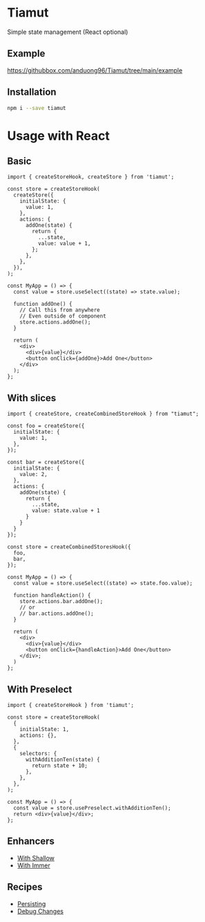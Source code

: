 # Tiamut

Simple state management (React optional)

## Example

https://githubbox.com/anduong96/Tiamut/tree/main/example

## Installation

```bash
npm i --save tiamut
```

# Usage with React

## Basic

```tsx
import { createStoreHook, createStore } from 'tiamut';

const store = createStoreHook(
  createStore({
    initialState: {
      value: 1,
    },
    actions: {
      addOne(state) {
        return {
          ...state,
          value: value + 1,
        };
      },
    },
  }),
);

const MyApp = () => {
  const value = store.useSelect((state) => state.value);

  function addOne() {
    // Call this from anywhere
    // Even outside of component
    store.actions.addOne();
  }

  return (
    <div>
      <div>{value}</div>
      <button onClick={addOne}>Add One</button>
    </div>
  );
};
```

## With slices

```tsx
import { createStore, createCombinedStoreHook } from "tiamut";

const foo = createStore({
  initialState: {
    value: 1,
  },
});

const bar = createStore({
  initialState: {
    value: 2,
  },
  actions: {
    addOne(state) {
      return {
        ...state,
        value: state.value + 1
      }
    }
  }
});

const store = createCombinedStoresHook({
  foo,
  bar,
});

const MyApp = () => {
  const value = store.useSelect((state) => state.foo.value);

  function handleAction() {
    store.actions.bar.addOne();
    // or
    // bar.actions.addOne();
  }

  return (
    <div>
      <div>{value}</div>
      <button onClick={handleAction}>Add One</button>
    </div>;
  )
};
```

## With Preselect

```tsx
import { createStoreHook } from 'tiamut';

const store = createStoreHook(
  {
    initialState: 1,
    actions: {},
  },
  {
    selectors: {
      withAdditionTen(state) {
        return state + 10;
      },
    },
  },
);

const MyApp = () => {
  const value = store.usePreselect.withAdditionTen();
  return <div>{value}</div>;
};
```

## Enhancers

- [With Shallow](./docs/enhancers/with.shallow.md)
- [With Immer](./docs/enhancers/with.immer.md)

## Recipes

- [Persisting](./docs/recipes/persist.md)
- [Debug Changes](./docs/recipes/log.changes.md)
